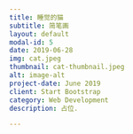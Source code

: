```yaml
---
title: 睡觉的猫
subtitle: 简笔画
layout: default
modal-id: 5
date: 2019-06-28
img: cat.jpeg
thumbnail: cat-thumbnail.jpeg
alt: image-alt
project-date: June 2019
client: Start Bootstrap
category: Web Development
description: 占位.

---
```

